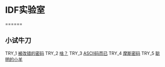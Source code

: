 # IDF实验室
======
## 小试牛刀
TRY_1 [被改错的密码](http://ctf.idf.cn/index.php?g=game&m=article&a=index&id=29)
TRY_2 [啥？](http://ctf.idf.cn/index.php?g=game&m=article&a=index&id=30)
TRY_3 [ASCII码而已](http://ctf.idf.cn/index.php?g=game&m=article&a=index&id=32)
TRY_4 [摩斯密码](http://ctf.idf.cn/index.php?g=game&m=article&a=index&id=33)
TRY_5 [聪明的小羊](http://ctf.idf.cn/index.php?g=game&m=article&a=index&id=52)